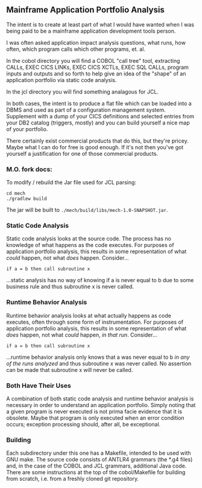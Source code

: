 ## Mainframe Application Portfolio Analysis

The intent is to create at least part of what I would have wanted when I was being paid to be a mainframe application development tools person.

I was often asked application impact analysis questions, what runs, how often, which program calls which other programs, et. al.

In the cobol directory you will find a COBOL "call tree" tool, extracting CALLs, EXEC CICS LINKs, EXEC CICS XCTLs, EXEC SQL CALLs, program inputs and outputs and so forth to help give an idea of the "shape" of an application portfolio via static code analysis.

In the jcl directory you will find something analagous for JCL.

In both cases, the intent is to produce a flat file which can be loaded into a DBMS and used as part of a configuration management system.  Supplement with a dump of your CICS definitions and selected entries from your DB2 catalog (triggers, mostly) and you can build yourself a nice map of your portfolio.

There certainly exist commercial products that do this, but they're pricey.  Maybe what I can do for free is good enough.  If it's not then you've got yourself a justification for one of those commercial products.

### M.O. fork docs:

To modify / rebuild the Jar file used for JCL parsing: 

```
cd mech
./gradlew build
```

The jar will be built to `./mech/build/libs/mech-1.0-SNAPSHOT.jar`.

### Static Code Analysis

Static code analysis looks at the source code.  The process has no knowledge of what happens as the code executes.  For purposes of application portfolio analysis, this results in some representation of what
_could_ happen, not what _does_ happen.  Consider...

    if a = b then call subroutine x

...static analysis has no way of knowing if a is never equal to b due to some business rule and thus subroutine x is never called.

### Runtime Behavior Analysis

Runtime behavior analysis looks at what actually happens as code executes, often through some form of instrumentation.  For purposes of application portfolio analysis, this results in some representation of what _does_ happen, not what _could_ happen, _in that run_.  Consider...

    if a = b then call subroutine x

...runtime behavior analysis only knows that a was never equal to b _in any of the runs analyzed_ and thus subroutine x was never called.  No assertion can be made that subroutine x will never be called.

### Both Have Their Uses

A combination of both static code analysis and runtime behavior analysis is necessary in order to understand an application portfolio.  Simply noting that a given program is never executed is not prima facie evidence that it is obsolete.  Maybe that program is only executed when an error condition occurs; exception processing should, after all, be exceptional.

### Building

Each subdirectory under this one has a Makefile, intended to be used with GNU make.  The source code consists of ANTLR4 grammars (the *.g4 files) and, in the case of the COBOL and JCL grammars, additional Java code.  There are some instructions at the top of the cobol/Makefile for building from scratch, i.e. from a freshly cloned git repository.

